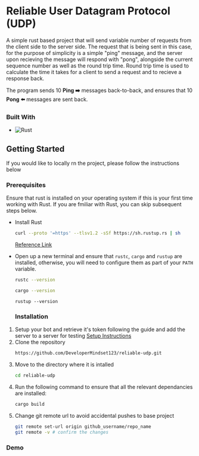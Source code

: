 <h1>Reliable User Datagram Protocol (UDP)</h1>
<p>A simple rust based project that will send variable number of requests from the client side to the server side. The request that is being sent in this case, for the purpose of simplicity is a simple "ping" message, and the server upon recieving the message will respond with "pong", alongside the current sequence number as well as the round trip time. Round trip time is used to calculate the time it takes for a client to send a request and to recieve a response back. </p>

<p>The program sends 10 <b>Ping ➡️</b> messages back-to-back, and ensures that 10 <b>Pong ⬅️</b> messages are sent back.</p>


### Built With
* ![Rust](https://img.shields.io/badge/rust-%23000000.svg?style=for-the-badge&logo=rust&logoColor=white)

## Getting Started
If you would like to locally rn the project, please follow the instructions below

### Prerequisites
Ensure that rust is installed on your operating system if this is your first time working with Rust. If you are fmiliar with Rust, you can skip subsequent steps below.
* Install Rust 
  ```sh
  curl --proto '=https' --tlsv1.2 -sSf https://sh.rustup.rs | sh 
  ```
  [Reference Link](https://www.rust-lang.org/tools/install)

* Open up a new terminal and ensure that `rustc`, `cargo` and `rustup` are installed, otherwise, you will need to configure them as part of your `PATH` variable.
  ```sh
  rustc --version
  ```

  ```sh
  cargo --version
  ```

  ```
  rustup --version
  ```

  ### Installation

1. Setup your bot and retrieve it's token following the guide and add the server to a server for testing [Setup Instructions](https://discordjs.guide/preparations/setting-up-a-bot-application.html)
2. Clone the repository
   ```sh
   https://github.com/DeveloperMindset123/reliable-udp.git
   ```
3. Move to the directory where it is intalled
   ```sh
   cd reliable-udp
   ```
4. Run the following command to ensure that all the relevant dependancies are installed:
   ```sh
   cargo build
   ```
6. Change git remote url to avoid accidental pushes to base project
   ```sh
   git remote set-url origin github_username/repo_name
   git remote -v # confirm the changes
   ```

### Demo
